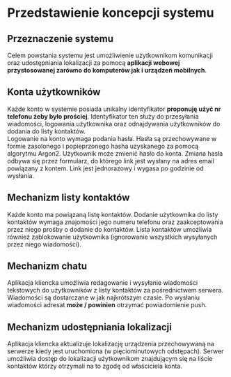# Przedstawienie koncepcji systemu

## Przeznaczenie systemu

Celem powstania systemu jest umożliwienie użytkownikom komunikacji oraz udostępniania lokalizacji za pomocą **aplikacji webowej przystosowanej zarówno do komputerów jak i urządzeń mobilnych**.

## Konta użytkowników

Każde konto w systemie posiada unikalny identyfikator **proponuję użyć nr telefonu żeby było prościej**. Identyfikator ten służy do przesyłania wiadomości, logowania użytkownika oraz odnajdywania użytkowników do dodania do listy kontaktów.  
Logowanie na konto wymaga podania hasła. Hasła są przechowywane w formie zasolonego i popieprzonego hasha uzyskanego za pomocą algorytmu Argon2.
Użytkownik może zmienić hasło do konta. Zmiana hasła odbywa się przez formularz, do którego link jest wysłany na adres email powiązany z kontem. Link jest jednorazowy i wygasa po godzinie od wysłania.

## Mechanizm listy kontaktów

Każde konto ma powiązaną listę kontaktów. Dodanie użytkownika do listy kontaktów wymaga znajomości jego numeru telefonu oraz zaakceptowania przez niego prośby o dodanie do kontaktów. Lista kontaktów umożliwia również zablokowanie użytkownika (ignorowanie wszystkich wysyłanych przez niego wiadomości).

## Mechanizm chatu

Aplikacja kliencka umożliwia redagowanie i wysyłanie wiadomości tekstowych do użytkowników z listy kontaktów za pośrednictwem serwera. Wiadomości są dostarczane w jak najkrótszym czasie. Po wysłaniu wiadomości adresat **może / powinien** otrzymać powiadomienie push. 

## Mechanizm udostępniania lokalizacji

Aplikacja kliencka aktualizuje lokalizację urządzenia przechowywaną na serwerze kiedy jest uruchomiona (w pięciominutowych odstępach). Serwer umożliwia dostęp do lokalizacji użytkownikom znajdującym się na liście kontaktów którzy otrzymali na to zgodę od właściciela konta.